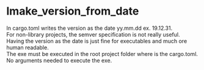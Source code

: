 # lmake_version_from_date  
In cargo.toml writes the version as the date yy.mm.dd ex. 19.12.31.  
For non-library projects, the semver specification is not really useful.  
Having the version as the date is just fine for executables and much ore human readable.  
The exe must be executed in the root project folder where is the cargo.toml.  
No arguments needed to execute the exe.  
